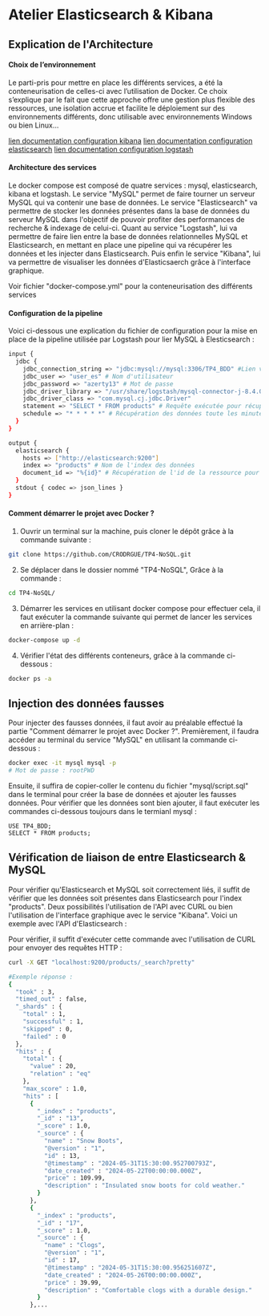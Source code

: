 # Atelier Elasticsearch & Kibana

## Explication de l'Architecture

#### Choix de l’environnement 

Le parti-pris pour mettre en place les différents services, a été la conteneurisation de celles-ci avec l’utilisation de Docker. Ce choix s’explique par le fait que cette approche offre une gestion plus flexible des ressources, une isolation accrue et facilite le déploiement sur des environnements différents, donc utilisable avec environnements Windows ou bien Linux…

[lien documentation configuration kibana](https://www.elastic.co/guide/en/kibana/current/docker.html)
[lien documentation configuration elasticsearch](https://www.elastic.co/guide/en/elasticsearch/reference/8.13/docker.html)
[lien documentation configuration logstash](https://www.elastic.co/guide/en/logstash/current/docker-config.html)

#### Architecture des services 

Le docker compose est composé de quatre services : mysql, elasticsearch, kibana et logstash. Le service "MySQL" permet de faire tourner un serveur MySQL qui va contenir une base de données. Le service "Elasticsearch" va permettre de stocker les données présentes dans la base de données du serveur MySQL dans l'objectif de pouvoir profiter des performances de recherche & indexage de celui-ci. Quant au service "Logstash", lui va permettre de faire lien entre la base de données relationnelles MySQL et Elasticsearch, en mettant en place une pipeline qui va récupérer les données et les injecter dans Elasticsearch. Puis enfin le service "Kibana", lui va permettre de visualiser les données d'Elasticsaerch grâce à l'interface graphique.

Voir fichier "docker-compose.yml" pour la conteneurisation des différents services

#### Configuration de la pipeline 

Voici ci-dessous une explication du fichier de configuration pour la mise en place de la pipeline utilisée par Logstash pour lier MySQL à Elesticsearch : 

```bash
input {
  jdbc {
    jdbc_connection_string => "jdbc:mysql://mysql:3306/TP4_BDD" #Lien vers la base de données
    jdbc_user => "user_es" # Nom d'utilisateur
    jdbc_password => "azerty13" # Mot de passe
    jdbc_driver_library => "/usr/share/logstash/mysql-connector-j-8.4.0/mysql-connector-j-8.4.0.jar" # Lien des fichiers pour le plugin de connexion mysql
    jdbc_driver_class => "com.mysql.cj.jdbc.Driver"
    statement => "SELECT * FROM products" # Requête exécutée pour récupérer les données
    schedule => "* * * * *" # Récupération des données toute les minutes
  }
}

output {
  elasticsearch {
    hosts => ["http://elasticsearch:9200"]
    index => "products" # Nom de l'index des données
    document_id => "%{id}" # Récupération de l'id de la ressource pour l'indexer dans l'index "products"
  }
  stdout { codec => json_lines }
}
```

#### Comment démarrer le projet avec Docker ?

1. Ouvrir un terminal sur la machine, puis cloner le dépôt grâce à la commande suivante :

``` bash
git clone https://github.com/CRODRGUE/TP4-NoSQL.git
```

2. Se déplacer dans le dossier nommé "TP4-NoSQL", Grâce à la commande :

``` bash
cd TP4-NoSQL/
```
3. Démarrer les services en utilisant docker compose pour effectuer cela, il faut exécuter la commande suivante qui permet de lancer les services en arrière-plan :

``` bash
docker-compose up -d 
```
4. Vérifier l'état des différents conteneurs, grâce à la commande ci-dessous :
``` bash
docker ps -a 
```
## Injection des données fausses

Pour injecter des fausses données, il faut avoir au préalable effectué la partie "Comment démarrer le projet avec Docker ?". Premièrement, il faudra accéder au terminal du service "MySQL" en utilisant la commande ci-dessous :

```bash
docker exec -it mysql mysql -p
# Mot de passe : rootPWD
```
Ensuite, il suffira de copier-coller le contenu du fichier "mysql/script.sql" dans le terminal pour créer la base de données et ajouter les fausses données. Pour vérifier que les données sont bien ajouter, il faut exécuter les commandes ci-dessous toujours dans le termianl mysql :

```mysql
USE TP4_BDD;
SELECT * FROM products;
```

## Vérification de liaison de entre Elasticsearch & MySQL

Pour vérifier qu'Elasticsearch et MySQL soit correctement liés, il suffit de vérifier que les données soit présentes dans Elasticsearch pour l'index "products". Deux possibilités l'utilisation de l'API avec CURL ou bien l'utilisation de l'interface graphique avec le service "Kibana". Voici un exemple avec l'API d'Elasticsearch :

Pour vérifier, il suffit d'exécuter cette commande avec l'utilisation de CURL pour envoyer des requêtes HTTP :

```bash
curl -X GET "localhost:9200/products/_search?pretty"

#Exemple réponse :
{
  "took" : 3,
  "timed_out" : false,
  "_shards" : {
    "total" : 1,
    "successful" : 1,
    "skipped" : 0,
    "failed" : 0
  },
  "hits" : {
    "total" : {
      "value" : 20,
      "relation" : "eq"
    },
    "max_score" : 1.0,
    "hits" : [
      {
        "_index" : "products",
        "_id" : "13",
        "_score" : 1.0,
        "_source" : {
          "name" : "Snow Boots",
          "@version" : "1",
          "id" : 13,
          "@timestamp" : "2024-05-31T15:30:00.952700793Z",
          "date_created" : "2024-05-22T00:00:00.000Z",
          "price" : 109.99,
          "description" : "Insulated snow boots for cold weather."
        }
      },
      {
        "_index" : "products",
        "_id" : "17",
        "_score" : 1.0,
        "_source" : {
          "name" : "Clogs",
          "@version" : "1",
          "id" : 17,
          "@timestamp" : "2024-05-31T15:30:00.956251607Z",
          "date_created" : "2024-05-26T00:00:00.000Z",
          "price" : 39.99,
          "description" : "Comfortable clogs with a durable design."
        }
      },...
```